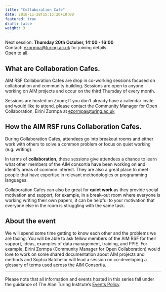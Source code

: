 ```yaml
---
title: "Collaboration Cafe"
date: 2018-11-28T15:15:26+10:00
featured: true
draft: false
weight: 3
---
```


Next session: **Thursday 20th October, 14:00 - 16:00** </br>
Contact: ezormpa@turing.ac.uk for joining details. </br>
Open to all.   

## What are Collaboration Cafes.

AIM RSF Collaboration Cafes are drop in co-working sessions focused on collaboration and community building.
Sessions are open to anyone working on AIM projects and occur on the third Thursday of every month.

Sessions are hosted on Zoom; If you don't already have a calendar invite and would like to attend, please contact the Community Manager for Open Collaboration, Eirini Zormpa at ezormpa@turing.ac.uk

## How the AIM RSF runs Collaboration Cafes.

During Collaboration Cafes, attendees go into breakout rooms and either work with others to solve a common problem or focus on quiet working (e.g. writing).

In terms of **collaboration**, these sessions give attendees a chance to learn what other members of the AIM consortia have been working on and identify areas of common interest.
They are also a great place to meet people that have expertise in relevant methodologies or programming languages.

Collaboration Cafes can also be great for **quiet work** as they provide social motivation and support; for example, in a break-out room where everyone is working writing their own papers, it can be helpful to your motivation that everyone else in the room is struggling with the same task.

## About the event

We will spend some time getting to know each other and the problems we are facing.
You will be able to ask fellow members of the AIM RSF for their support, ideas, examples of data management, training, and PPIE.
For example, Eirini Zormpa (Community Manager for Open Collaboration) would love to work on some shared documentation about AIM projects and methods and Sophia Batchelor will lead a session on co-developing a glossary of terms used across the AIM Consortia.

---

Please note that all information and events hosted in this series fall under the guidance of The Alan Turing Institute’s [Events Policy](https://www.turing.ac.uk/events/policies-and-guidelines).
